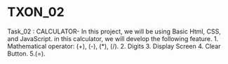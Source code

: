 # TXON_02
Task_02 : CALCULATOR- In this project, we will be using Basic Html, CSS, and JavaScript. in this calculator, we will develop the following feature. 1. Mathematical operator: (+), (-), (*), (/). 2. Digits 3. Display Screen 4. Clear Button. 5.(=).

